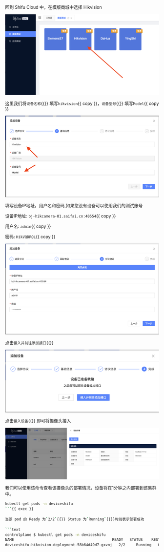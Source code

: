 回到 Shifu Cloud 中，在模版商城中选择 Hikvision

![choose hikvision](https://raw.githubusercontent.com/Edgenesis/killercoda-shifu-demo/main/images/chooseHikvision.png)

这里我们将`设备名称`{{}} 填写`hikvision`{{ copy }}，`设备型号`{{}} 填写`Model`{{ copy }}

![input device basic info](https://raw.githubusercontent.com/Edgenesis/killercoda-shifu-demo/main/images/inputDeviceBasicInfo.png)

填写设备IP地址，用户名和密码,如果您没有设备可以使用我们的测试账号

设备IP地址: `bj-hikcamera-01.saifai.cn:40554`{{ copy }}

用户名: `admin`{{ copy }}

密码: `HikVQDRQL`{{ copy }}

![input password](https://raw.githubusercontent.com/Edgenesis/killercoda-shifu-demo/main/images/inputPassword.png)

点击`接入并前往添加接口`{{}}

![ready](https://raw.githubusercontent.com/Edgenesis/killercoda-shifu-demo/main/images/ready.png)

点击`接入设备`{{}} 即可将摄像头接入

![interface Device](https://raw.githubusercontent.com/Edgenesis/killercoda-shifu-demo/main/images/interfaceDevice.png)

我们可以使用该命令查看该摄像头的部署情况，设备将在1分钟之内部署到该集群中。

```bash
kubectl get pods -n deviceshifu
```{{ exec }}

当该 pod 的 Ready 为`2/2`{{}} Status 为`Running`{{}}时则表示部署成功

```text
controlplane $ kubectl get pods -n deviceshifu
NAME                                             READY   STATUS    RESTARTS   AGE
deviceshifu-hikvision-deployment-58b64d49d7-gxvnj   2/2     Running   0          21s
```